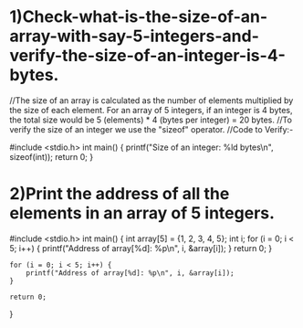 # 1)Check-what-is-the-size-of-an-array-with-say-5-integers-and-verify-the-size-of-an-integer-is-4-bytes.

//The size of an array is calculated as the number of elements multiplied by the size of each element. For an array of 5 integers, if an integer is 4 bytes, the total size would be 5 (elements) * 4 (bytes per integer) = 20 bytes.
//To verify the size of an integer we use the "sizeof" operator.
//Code to Verify:-

#include <stdio.h>
int main() {
    printf("Size of an integer: %ld bytes\n", sizeof(int));
    return 0;
}

# 2)Print the address of all the elements in an array of 5 integers.

#include <stdio.h>
int main() {
    int array[5] = {1, 2, 3, 4, 5};
    int i;
    for (i = 0; i < 5; i++) {
        printf("Address of array[%d]: %p\n", i, &array[i]);
    }
    return 0;
}


    for (i = 0; i < 5; i++) {
        printf("Address of array[%d]: %p\n", i, &array[i]);
    }

    return 0;
}

